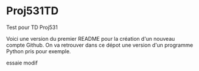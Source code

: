 ﻿# Proj531TD
Test pour TD Proj531

Voici une version du premier README pour la création d'un nouveau compte Github.
On va retrouver dans ce dépot une version d'un programme Python pris pour exemple.

essaie modif